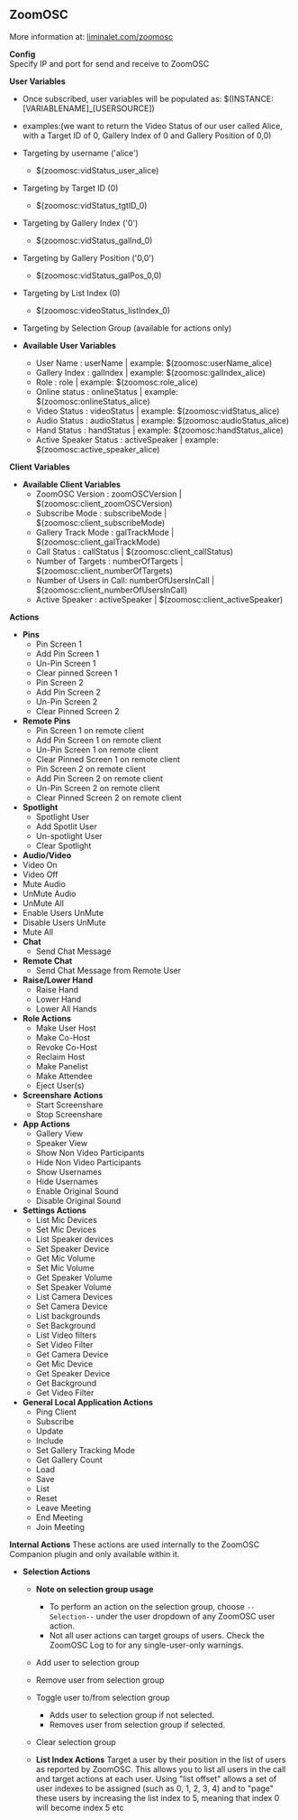 ## ZoomOSC

More information at: <a href='https://www.liminalet.com/zoomosc' target='_new'>liminalet.com/zoomosc</a>

**Config**  
Specify IP and port for send and receive to ZoomOSC


**User Variables**
* Once subscribed, user variables will be populated as:
 $(INSTANCE:[VARIABLENAME]_[USERSOURCE])
 * examples:(we want to return the Video Status of our user called Alice, with a Target ID of 0, Gallery Index of 0 and Gallery Position of 0,0)
  * Targeting by username ('alice')
    * $(zoomosc:vidStatus_user_alice)
  * Targeting by Target ID (0)
    * $(zoomosc:vidStatus_tgtID_0)
  * Targeting by Gallery Index ('0')
    * $(zoomosc:vidStatus_galInd_0)
  * Targeting by Gallery Position ('0,0')
    * $(zoomosc:vidStatus_galPos_0,0)
  * Targeting by List Index (0)
    * $(zoomosc:videoStatus_listIndex_0)
  * Targeting by Selection Group (available for actions only)

  * **Available User Variables**
    * User Name             : userName             | example: $(zoomosc:userName_alice)
    * Gallery Index         : galIndex             | example: $(zoomosc:galIndex_alice)
    * Role                  : role                 | example: $(zoomosc:role_alice)
    * Online status         : onlineStatus         | example: $(zoomosc:onlineStatus_alice)
    * Video Status          : videoStatus          | example: $(zoomosc:vidStatus_alice)
    * Audio Status          : audioStatus          | example: $(zoomosc:audioStatus_alice)
    * Hand Status           : handStatus           | example: $(zoomosc:handStatus_alice)
    * Active Speaker Status : activeSpeaker        | example: $(zoomosc:active_speaker_alice)


**Client Variables**

  * **Available Client Variables**
    * ZoomOSC Version        : zoomOSCVersion      | $(zoomosc:client_zoomOSCVersion)
    * Subscribe Mode         : subscribeMode       | $(zoomosc:client_subscribeMode)    
    * Gallery Track Mode     : galTrackMode        | $(zoomosc:client_galTrackMode)
    * Call Status            : callStatus          | $(zoomosc:client_callStatus)
    * Number of Targets      : numberOfTargets     | $(zoomosc:client_numberOfTargets)
    * Number of Users in Call: numberOfUsersInCall | $(zoomosc:client_numberOfUsersInCall)
    * Active Speaker         : activeSpeaker       | $(zoomosc:client_activeSpeaker)

**Actions**

* **Pins**
  * Pin Screen 1
  * Add Pin Screen 1
  * Un-Pin Screen 1
  * Clear pinned Screen 1
  * Pin Screen 2
  * Add Pin Screen 2
  * Un-Pin Screen 2
  * Clear Pinned Screen 2
* **Remote Pins**
  * Pin Screen 1 on remote client
  * Add Pin Screen 1 on remote client
  * Un-Pin Screen 1 on remote client
  * Clear Pinned Screen 1 on remote client
  * Pin Screen 2 on remote client
  * Add Pin Screen 2 on remote client
  * Un-Pin Screen 2 on remote client
  * Clear Pinned Screen 2 on remote client
* **Spotlight**
  * Spotlight User
  * Add Spotlit User
  * Un-spotlight User
  * Clear Spotlight
*  **Audio/Video**
  * Video On
  * Video Off
  * Mute Audio
  * UnMute Audio
  * UnMute All
  * Enable Users UnMute
  * Disable Users UnMute
  * Mute All
* **Chat**
  * Send Chat Message
* **Remote Chat**
  * Send Chat Message from Remote User
* **Raise/Lower Hand**
  * Raise Hand
  * Lower Hand
  * Lower All Hands
* **Role Actions**
  * Make User Host
  * Make Co-Host
  * Revoke Co-Host
  * Reclaim Host
  * Make Panelist
  * Make Attendee
  * Eject User(s)
* **Screenshare Actions**
  * Start Screenshare
  * Stop Screenshare
* **App Actions**
  * Gallery View
  * Speaker View
  * Show Non Video Participants
  * Hide Non Video Participants
  * Show Usernames
  * Hide Usernames
  * Enable Original Sound
  * Disable Original Sound
* **Settings Actions**
  * List Mic Devices
  * Set Mic Devices
  * List Speaker devices
  * Set Speaker Device
  * Get Mic Volume
  * Set Mic Volume
  * Get Speaker Volume
  * Set Speaker Volume
  * List Camera Devices
  * Set Camera Device
  * List backgrounds
  * Set Background
  * List Video filters
  * Set Video Filter
  * Get Camera Device
  * Get Mic Device
  * Get Speaker Device
  * Get Background
  * Get Video Filter
* **General Local Application Actions**
  * Ping Client
  * Subscribe
  * Update
  * Include
  * Set Gallery Tracking Mode
  * Get Gallery Count
  * Load
  * Save
  * List
  * Reset
  * Leave Meeting
  * End Meeting
  * Join Meeting

**Internal Actions**
These actions are used internally to the ZoomOSC Companion plugin and only available within it.
* **Selection Actions**
  * **Note on selection group usage**
    * To perform an action on the selection group, choose `--Selection--` under the user dropdown of any ZoomOSC user action.
    * Not all user actions can target groups of users. Check the ZoomOSC Log to for any single-user-only warnings.
  * Add user to selection group
  * Remove user from selection group
  * Toggle user to/from selection group
    * Adds user to selection group if not selected.
    * Removes user from selection group if selected.
  * Clear selection group

  * **List Index Actions**
  Target a user by their position in the list of users as reported by ZoomOSC. This allows you to list all users in the call and target actions at each user.
  Using "list offset" allows a set of user indexes to be assigned (such as 0, 1, 2, 3, 4) and to "page" these users by increasing the list index to 5, meaning that index 0 will become index 5 etc
